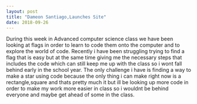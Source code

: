 ```yaml
---
layout: post
title: "Dameon Santiago,Launches Site"
date: 2018-09-26
---
```


During this week in Advanced computer science class we have been looking at flags in order to learn to code them onto the computer and to explore the world of code.
Recently i have been struggling trying to find a flag that is easy but at the same time giving me the necessary steps that includes the code which can still keep me up with the class so i wont fall behind early in the school year.
The only challenge i have is finding a way to make a star using code because the only thing i can make right now is a rectangle,square and thats pretty much it but ill be looking up more code in order to make my work more easier in class so i wouldnt be behind everyone and maybe get ahead of some in the class.
